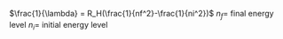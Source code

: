 $\frac{1}{\lambda} = R_H(\frac{1}{nf^2}-\frac{1}{ni^2})$
$n_f=$ final energy level
$n_i=$ initial energy level
